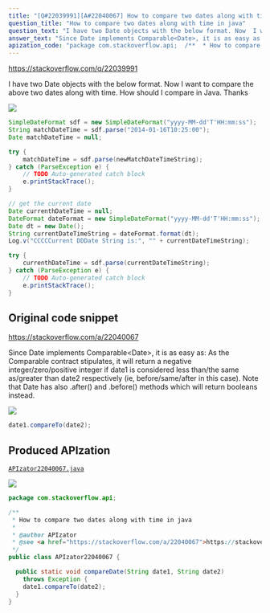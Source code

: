 ```yaml
---
title: "[Q#22039991][A#22040067] How to compare two dates along with time in java"
question_title: "How to compare two dates along with time in java"
question_text: "I have two Date objects with the below format. Now  I want to compare the above two dates along with time.  How should I compare in Java. Thanks"
answer_text: "Since Date implements Comparable<Date>, it is as easy as: As the Comparable contract stipulates, it will return a negative integer/zero/positive integer if date1 is considered less than/the same as/greater than date2 respectively (ie, before/same/after in this case). Note that Date has also .after() and .before() methods which will return booleans instead."
apization_code: "package com.stackoverflow.api;  /**  * How to compare two dates along with time in java  *  * @author APIzator  * @see <a href=\"https://stackoverflow.com/a/22040067\">https://stackoverflow.com/a/22040067</a>  */ public class APIzator22040067 {    public static void compareDate(String date1, String date2)     throws Exception {     date1.compareTo(date2);   } }"
---
```


https://stackoverflow.com/q/22039991

I have two Date objects with the below format.
Now  I want to compare the above two dates along with time. 
How should I compare in Java.
Thanks


<div class="code-logo"><img src="/stackoverflow.png" /></div>

```java
SimpleDateFormat sdf = new SimpleDateFormat("yyyy-MM-dd'T'HH:mm:ss");
String matchDateTime = sdf.parse("2014-01-16T10:25:00");
Date matchDateTime = null;

try {
    matchDateTime = sdf.parse(newMatchDateTimeString);
} catch (ParseException e) {
    // TODO Auto-generated catch block
    e.printStackTrace();
}

// get the current date
Date currenthDateTime = null;
DateFormat dateFormat = new SimpleDateFormat("yyyy-MM-dd'T'HH:mm:ss");
Date dt = new Date();
String currentDateTimeString = dateFormat.format(dt);
Log.v("CCCCCurrent DDDate String is:", "" + currentDateTimeString);

try {                   
    currenthDateTime = sdf.parse(currentDateTimeString);
} catch (ParseException e) {
    // TODO Auto-generated catch block 
    e.printStackTrace();
}
```


## Original code snippet

https://stackoverflow.com/a/22040067

Since Date implements Comparable&lt;Date&gt;, it is as easy as:
As the Comparable contract stipulates, it will return a negative integer/zero/positive integer if date1 is considered less than/the same as/greater than date2 respectively (ie, before/same/after in this case).
Note that Date has also .after() and .before() methods which will return booleans instead.

<div class="code-logo"><img src="/stackoverflow.png" /></div>

```java
date1.compareTo(date2);
```

## Produced APIzation

[`APIzator22040067.java`](https://github.com/pasqualesalza/apization-temp/raw/main/data/search/APIzator22040067.java)

<div class="code-logo"><img src="/apizator.png" /></div>

```java
package com.stackoverflow.api;

/**
 * How to compare two dates along with time in java
 *
 * @author APIzator
 * @see <a href="https://stackoverflow.com/a/22040067">https://stackoverflow.com/a/22040067</a>
 */
public class APIzator22040067 {

  public static void compareDate(String date1, String date2)
    throws Exception {
    date1.compareTo(date2);
  }
}

```